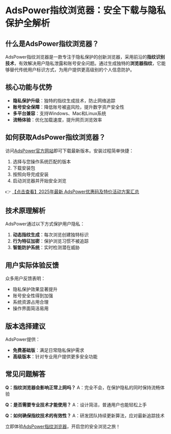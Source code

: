 # AdsPower指纹浏览器：安全下载与隐私保护全解析

## 什么是AdsPower指纹浏览器？

AdsPower指纹浏览器是一款专注于隐私保护的创新浏览器，采用前沿的**指纹识别技术**，有效解决用户隐私泄露和账号安全问题。通过生成独特的**浏览器指纹**，它能够替代传统用户标识方式，为用户提供更高级别的个人信息防护。

## 核心功能与优势

- **隐私保护升级**：独特的指纹生成技术，防止网络追踪
- **账号安全保障**：降低账号被盗风险，提升数字资产安全性
- **多平台兼容**：支持Windows、Mac和Linux系统
- **流畅体验**：优化加载速度，提升网页浏览效率

## 如何获取AdsPower指纹浏览器？

访问[AdsPower官方网站](https://bit.ly/adspower_free)即可下载最新版本。安装过程简单快捷：

1. 选择与您操作系统匹配的版本
2. 下载安装包
3. 按照向导完成安装
4. 启动浏览器并开始安全浏览

👉 [【点击查看】2025年最新 AdsPower优惠码及特价活动方案汇总](https://bit.ly/adspower_free)

## 技术原理解析

AdsPower通过以下方式保护用户隐私：

1. **动态指纹生成**：每次浏览创建独特标识
2. **行为特征加密**：保护浏览习惯不被追踪
3. **智能防护系统**：实时检测潜在威胁

## 用户实际体验反馈

众多用户反馈表明：
- 隐私保护效果显著提升
- 账号安全性得到加强
- 系统资源占用合理
- 操作界面简洁易用

## 版本选择建议

AdsPower提供：
- **免费基础版**：满足日常隐私保护需求
- **高级版本**：针对专业用户提供更多安全功能

## 常见问题解答

**Q：指纹浏览器会影响正常上网吗？**
A：完全不会，在保护隐私的同时保持流畅体验

**Q：是否需要专业技术才能使用？**
A：设计简洁，普通用户也能轻松上手

**Q：如何确保指纹技术的有效性？**
A：研发团队持续更新算法，应对最新追踪技术

立即体验[AdsPower指纹浏览器](https://bit.ly/adspower_free)，开启您的安全浏览之旅！